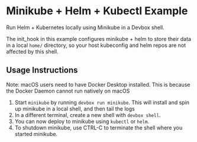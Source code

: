 # Minikube + Helm + Kubectl Example

Run Helm + Kubernetes locally using Minikube in a Devbox shell.

The init_hook in this example configures minikube + helm to store their data in a local `home/` directory, so your host kubeconfig and helm repos are not affected by this shell.

## Usage Instructions

Note: macOS users need to have Docker Desktop installed. This is because the Docker Daemon cannot run natively on macOS

1. Start `minikube` by running `devbox run minikube`. This will install and spin up minikube in a local shell, and then tail the logs
2. In a different terminal, create a new shell with `devbox shell`.
3. You can now deploy to minikube using `kubectl` or `helm`.
4. To shutdown minikube, use CTRL-C to terminate the shell where you started minikube.
